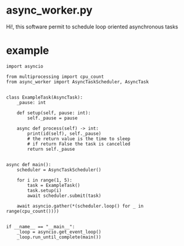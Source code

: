 # async_worker.py
Hi!, this software permit to schedule loop oriented asynchronous tasks

# example
    import asyncio
    
    from multiprocessing import cpu_count
    from async_worker import AsyncTaskScheduler, AsyncTask
    
    
    class ExampleTask(AsyncTask):
        _pause: int
    
        def setup(self, pause: int):
            self._pause = pause
    
        async def process(self) -> int:
            print(id(self), self._pause)
            # the return value is the time to sleep
            # if return False the task is cancelled
            return self._pause
    
    
    async def main():
        scheduler = AsyncTaskScheduler()
    
        for i in range(1, 5):
            task = ExampleTask()
            task.setup(i)
            await scheduler.submit(task)
    
        await asyncio.gather(*(scheduler.loop() for _ in range(cpu_count())))
    
    
    if __name__ == "__main__":
        _loop = asyncio.get_event_loop()
        _loop.run_until_complete(main())

